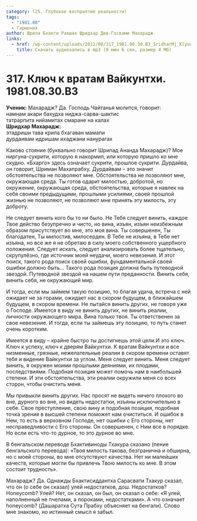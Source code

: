 ```yaml
---
category: (25. Глубокое восприятие реальности)
tags:
  - "1981.08"
  - Гармония
author: Шрила Бхакти Ракшак Шридхар Дев-Госвами Махарадж
links:
  - href: /wp-content/uploads/2012/08/317_1981.08.30.B3_SridharMj_Klyuch_k_vratam_Vaykunthi.mp3
    title: Скачать аудиозапись в mp3 (9 мин 6 сек, размер 4 Мб)
---
```


# 317. Ключ к вратам Вайкунтхи. 1981.08.30.B3

**Ученик:** Махарадж? Да. Господь Чайтанья молится, говорит:\
намнам акари бахудха ниджа-сарва-шактис\
татрарпита нийамитах смаране на калах\
**Шридхар Махарадж:**\
этадриши тава крипа бхагаван мамапи\
дурдаивам идришам ихаджани нанурагах

Каково стояние (буквально говорит Шрипад Ананда Махарадж)? Мое ниргуна-сукрити, которую я накормил, или которую пришло ко мне скудно. «Бхарго» здесь означает сукрити, прошлое сукрити. Дурдайва, он говорит, Шриман Махапрабху. Дурдайвам – это значит обстоятельства не позволяют мне. Обстоятельства не позволяют мне, окружающая среда. Ты готов одарит милостью, добротой, но окружение, окружающая среда, обстоятельства, которые я навлек на себя своими предыдущими, прошлыми усилиями, своей прошлой жизнью не позволяют, не позволяют мне принять эту милость, эту доброту.

Не следует винить кого бы то ни было. Не Тебя следует винить, каждое Твое действо безупречно и чисто, но вина, изъян, изъян неизбежным образом присутствует во мне, это моя вина. Ты совершенен, Ты благодатен, Ты милостив, милосерден. В Тебе не изъяна, в Тебе нет изъяна, но все же я не обретаю в силу моего собственного ущербного положения. Следует искать, следует анализировать более тщательно, скрупулёзно, где источник моей неудачи, моего невезения. И этот поиск, такого рода поиск своей ошибки, фундаментальной своей ошибки должно быть… Такого рода позиция должна быть путеводной звездой. Путеводной звездой на нашем пути преданности. Винить себя, винить себя, не окружающий мир.

И тогда, если мы займем такую позицию, то благая удача, встреча с ней ожидает не за горами, ожидает нас в скором будущем, в ближайшем будущем, в скором времени. Не пытайся винить других, не говоря уже о Господе. Имеется в виду не винить других, не винить реалии, личности окружающего мира. Вина только твоя. Ты ответственен за свое невезение. И тогда, если ты займешь эту позицию, то путь станет очень коротким.

Имеется в виду – крайне быстро ты достигнешь этой цели.И это ключ. Ключ к успеху, ключ к дверям Вайкунтхи. К вратам Вайкунтхи и все низменные, грязные, нежелательные реалии в скором времени оставят тебя и видение Вайкунтхи за углом. Меня следует винить. Меня следует винить, я окружен моими прошлыми деяниями, их плодами, последствиями. Подобная позиция может помочь нам в наибольшей степени. И эти обстоятельства, эти реалии окружили меня со всех сторон, чтобы очистить меня.

Мы привыкли винить других. Нас просят не видеть ничего плохого во вне, дурного во вне, но видеть недостатки, изъяны исключительно в себе. Свое преступление, свою вину и подобная позиция, подобная точка зрения в высшей степени поможет нам очиститься. И ошибок в Нем, то есть в верховном Господе, нет ошибки с Его стороны, нет несправедливости с Его стороны. Он совершенен, с Ним все в порядке. Но если есть что-то дурное, то это дурное во мне.

В бенгальском переводе Бхактивиноды Тхакура сказано (пение бенгальского перевода): «Твоя милость такова, безгранична и обширна, но с моей стороны, во мне отсутствуют качества. Нет ни малейших качеств, которые могли бы привлечь Твою милость ко мне. В этом состоит трудность».

Махарадж? Да. Однажды Бхактисиддантха Сарасвати Тхакур сказал, что он (о себе он сказал) улей недостатков, дош. Недостатков? Honeycomb? Улей? Нет, он сказал, он был, он сказал о себе: «Я улей, наполненный не пчелами, а пороками, недостатками». А что означает honeycomb? (Дашаратха Сута Прабху объясняет на бенгали). Слово мне знакомо, но истинный смысл я забыл.

